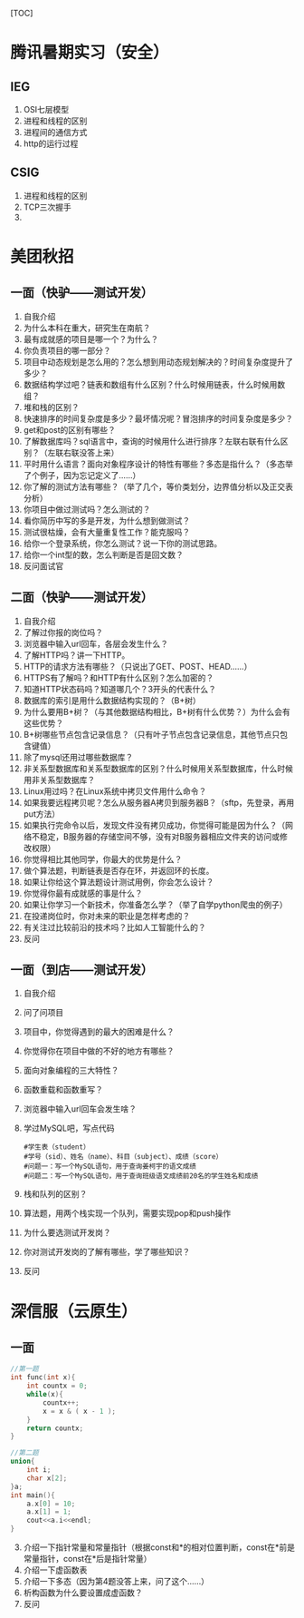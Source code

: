 [TOC]

# 腾讯暑期实习（安全）

## IEG

1. OSI七层模型
2. 进程和线程的区别
3. 进程间的通信方式
4. http的运行过程

## CSIG

1. 进程和线程的区别
2. TCP三次握手
3. 



# 美团秋招

## 一面（快驴——测试开发）

1. 自我介绍
2. 为什么本科在重大，研究生在南航？
3. 最有成就感的项目是哪一个？为什么？
4. 你负责项目的哪一部分？
5. 项目中动态规划是怎么用的？怎么想到用动态规划解决的？时间复杂度提升了多少？
6. 数据结构学过吧？链表和数组有什么区别？什么时候用链表，什么时候用数组？
7. 堆和栈的区别？
8. 快速排序的时间复杂度是多少？最坏情况呢？冒泡排序的时间复杂度是多少？
9. get和post的区别有哪些？
10. 了解数据库吗？sql语言中，查询的时候用什么进行排序？左联右联有什么区别？（左联右联没答上来）
11. 平时用什么语言？面向对象程序设计的特性有哪些？多态是指什么？（多态举了个例子，因为忘记定义了……）
12. 你了解的测试方法有哪些？（举了几个，等价类划分，边界值分析以及正交表分析）
13. 你项目中做过测试吗？怎么测试的？
14. 看你简历中写的多是开发，为什么想到做测试？
15. 测试很枯燥，会有大量重复性工作？能克服吗？
16. 给你一个登录系统，你怎么测试？说一下你的测试思路。
17. 给你一个int型的数，怎么判断是否是回文数？
18. 反问面试官

## 二面（快驴——测试开发）

1. 自我介绍
2. 了解过你报的岗位吗？
3. 浏览器中输入url回车，各层会发生什么？
4. 了解HTTP吗？讲一下HTTP。
5. HTTP的请求方法有哪些？（只说出了GET、POST、HEAD……）
6. HTTPS有了解吗？和HTTP有什么区别？怎么加密的？
7. 知道HTTP状态码吗？知道哪几个？3开头的代表什么？
8. 数据库的索引是用什么数据结构实现的？（B+树）
9. 为什么要用B+树？（与其他数据结构相比，B+树有什么优势？）为什么会有这些优势？
10. B+树哪些节点包含记录信息？（只有叶子节点包含记录信息，其他节点只包含键值）
11. 除了mysql还用过哪些数据库？
12. 非关系型数据库和关系型数据库的区别？什么时候用关系型数据库，什么时候用非关系型数据库？
13. Linux用过吗？在Linux系统中拷贝文件用什么命令？
14. 如果我要远程拷贝呢？怎么从服务器A拷贝到服务器B？（sftp，先登录，再用put方法）
15. 如果执行完命令以后，发现文件没有拷贝成功，你觉得可能是因为什么？（网络不稳定，B服务器的存储空间不够，没有对B服务器相应文件夹的访问或修改权限）
16. 你觉得相比其他同学，你最大的优势是什么？
17. 做个算法题，判断链表是否存在环，并返回环的长度。
18. 如果让你给这个算法题设计测试用例，你会怎么设计？
19. 你觉得你最有成就感的事是什么？
20. 如果让你学习一个新技术，你准备怎么学？（举了自学python爬虫的例子）
21. 在投递岗位时，你对未来的职业是怎样考虑的？
22. 有关注过比较前沿的技术吗？比如人工智能什么的？
23. 反问

## 一面（到店——测试开发）

1. 自我介绍

2. 问了问项目

3. 项目中，你觉得遇到的最大的困难是什么？

4. 你觉得你在项目中做的不好的地方有哪些？

5. 面向对象编程的三大特性？

6. 函数重载和函数重写？

7. 浏览器中输入url回车会发生啥？

8. 学过MySQL吧，写点代码

   ```mysql
   #学生表（student）
   #学号（sid）、姓名（name）、科目（subject）、成绩（score）
   #问题一：写一个MySQL语句，用于查询姜柯宇的语文成绩
   #问题二：写一个MySQL语句，用于查询班级语文成绩前20名的学生姓名和成绩
   ```

9. 栈和队列的区别？

10. 算法题，用两个栈实现一个队列，需要实现pop和push操作

11. 为什么要选测试开发岗？

12. 你对测试开发岗的了解有哪些，学了哪些知识？

13. 反问

# 深信服（云原生）

## 一面

```C++
//第一题
int func(int x){
    int countx = 0;
    while(x){
        countx++;
        x = x & ( x - 1 );
    }
    return countx;
}

//第二题
union{
    int i;
    char x[2];
}a;
int main(){
    a.x[0] = 10;
    a.x[1] = 1;
    cout<<a.i<<endl;
}
```

3. 介绍一下指针常量和常量指针（根据const和\*的相对位置判断，const在\*前是常量指针，const在\*后是指针常量）
4. 介绍一下虚函数表
5. 介绍一下多态（因为第4题没答上来，问了这个……）
6. 析构函数为什么要设置成虚函数？
7. 反问
